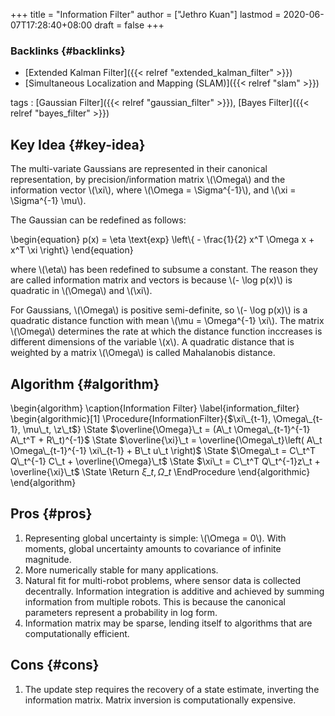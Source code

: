 +++
title = "Information Filter"
author = ["Jethro Kuan"]
lastmod = 2020-06-07T17:28:40+08:00
draft = false
+++

### Backlinks {#backlinks}

- [Extended Kalman Filter]({{< relref "extended_kalman_filter" >}})
- [Simultaneous Localization and Mapping (SLAM)]({{< relref "slam" >}})

tags
: [Gaussian Filter]({{< relref "gaussian_filter" >}}), [Bayes Filter]({{< relref "bayes_filter" >}})

## Key Idea {#key-idea}

The multi-variate Gaussians are represented in their canonical
representation, by precision/information matrix \\(\Omega\\) and the
information vector \\(\xi\\), where \\(\Omega = \Sigma^{-1}\\), and \\(\xi =
\Sigma^{-1} \mu\\).

The Gaussian can be redefined as follows:

\begin{equation}
p(x) = \eta \text{exp} \left\\{ - \frac{1}{2} x^T \Omega x + x^T \xi \right\\}
\end{equation}

where \\(\eta\\) has been redefined to subsume a constant. The reason they
are called information matrix and vectors is because \\(- \log p(x)\\) is
quadratic in \\(\Omega\\) and \\(\xi\\).

For Gaussians, \\(\Omega\\) is positive semi-definite, so \\(- \log p(x)\\) is
a quadratic distance function with mean \\(\mu = \Omega^{-1} \xi\\). The
matrix \\(\Omega\\) determines the rate at which the distance function
inccreases is different dimensions of the variable \\(x\\). A quadratic
distance that is weighted by a matrix \\(\Omega\\) is called Mahalanobis
distance.

## Algorithm {#algorithm}

\begin{algorithm}
\caption{Information Filter}
\label{information_filter}
\begin{algorithmic}[1]
\Procedure{InformationFilter}{$\xi\_{t-1}, \Omega\_{t-1}, \mu\_t, \z\_t$}
\State $\overline{\Omega}\_t = (A\_t \Omega\_{t-1}^{-1} A\_t^T + R\_t)^{-1}$
\State $\overline{\xi}\_t = \overline{\Omega\_t}\left( A\_t
      \Omega\_{t-1}^{-1} \xi\_{t-1} + B\_t u\_t  \right)$
\State $\Omega\_t = C\_t^T Q\_t^{-1} C\_t + \overline{\Omega}\_t$
\State $\xi\_t = C\_t^T Q\_t^{-1}z\_t + \overline{\xi}\_t$
\State \Return $\xi\_t, \Omega\_t$
\EndProcedure
\end{algorithmic}
\end{algorithm}

## Pros {#pros}

1.  Representing global uncertainty is simple: \\(\Omega = 0\\). With
    moments, global uncertainty amounts to covariance of infinite magnitude.
2.  More numerically stable for many applications.
3.  Natural fit for multi-robot problems, where sensor data is
    collected decentrally. Information integration is additive and
    achieved by summing information from multiple robots. This is
    because the canonical parameters represent a probability in log
    form.
4.  Information matrix may be sparse, lending itself to algorithms that
    are computationally efficient.

## Cons {#cons}

1.  The update step requires the recovery of a state estimate,
    inverting the information matrix. Matrix inversion is
    computationally expensive.
